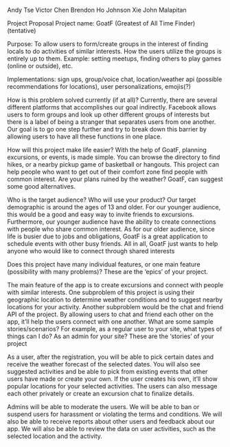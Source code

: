Andy Tse
Victor Chen 
Brendon Ho 
Johnson Xie 
John Malapitan 

Project Proposal 
Project name: GoatF (Greatest of All Time Finder) (tentative)
 
Purpose: To allow users to form/create groups in the interest of finding locals to do activities of similar interests. How the users utilize the groups is entirely up to them. Example: setting meetups, finding others to play games (online or outside), etc. 
 
Implementations: sign ups, group/voice chat, location/weather api (possible recommendations for locations), user personalizations, emojis(?) 
 
How is this problem solved currently (if at all)?
Currently, there are several different platforms that accomplishes our goal indirectly. Facebook allows users to form groups and look up other different groups of interests but there is a label of being a stranger that separates users from one another. Our goal is to go one step further and try to break down this barrier by allowing users to have all these functions in one place.
 
How will this project make life easier?
With the help of GoatF, planning excursions, or events, is made simple. You can browse the directory to find hikes, or a nearby pickup game of basketball or hangouts. This project can help people who want to get out of their comfort zone find people with common interest. Are your plans ruined by the weather? GoatF, can suggest some good alternatives.
 
Who is the target audience? Who will use your product?
Our target demographic is around the ages of 13 and older. For our younger audience, this would be a good and easy way to invite friends to excursions. Furthermore, our younger audience have the ability to create connections with people who share common interest. As for our older audience, since life is busier due to jobs and obligations, GoatF is a great application to schedule events with other busy friends. All in all, GoatF just wants to help anyone who would like to connect through shared interests
 
Does this project have many individual features, or one main feature (possibility with many problems)? These are the ‘epics’ of your project.
 
The main feature of the app is to create excursions and connect with people with similar interests. One subproblem of this project is using their geographic location to determine weather conditions and to suggest nearby locations for your activity. Another subproblem would be the chat and friend API of the project. By allowing users to chat and friend each other on the app, it’ll help the users connect with one another.
What are some sample stories/scenarios? For example, as a regular user to your site, what types of things can I do? As an admin for your site? These are the ‘stories’ of your project
 
 
As a user, after the registration, you will be able to pick certain dates and receive the weather forecast of the selected dates. You will also see suggested activities and be able to pick from existing events that other users have made or create your own. If the user creates his own, it’ll show popular locations for your selected activities. The users can also message each other privately or create an excursion chat to finalize details.
 
Admins will be able to moderate the users. We will be able to ban or suspend users for harassment or violating the terms and conditions. We will also be able to receive reports about other users and feedback about our app. We will also be able to review the data on user activities, such as the selected location and the activity.

